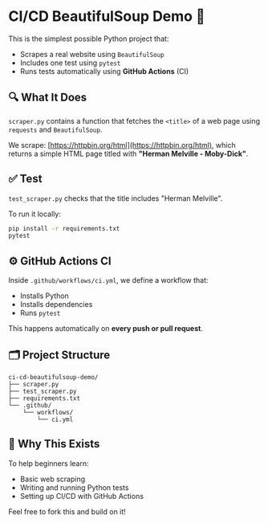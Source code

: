 # CI/CD BeautifulSoup Demo 🧪

This is the simplest possible Python project that:

- Scrapes a real website using `BeautifulSoup`
- Includes one test using `pytest`
- Runs tests automatically using **GitHub Actions** (CI)

## 🔍 What It Does

`scraper.py` contains a function that fetches the `<title>` of a web page using `requests` and `BeautifulSoup`.

We scrape: [https://httpbin.org/html](https://httpbin.org/html), which returns a simple HTML page titled with **"Herman Melville - Moby-Dick"**.

## ✅ Test

`test_scraper.py` checks that the title includes "Herman Melville".

To run it locally:

```bash
pip install -r requirements.txt
pytest
```

## ⚙️ GitHub Actions CI

Inside `.github/workflows/ci.yml`, we define a workflow that:

- Installs Python
- Installs dependencies
- Runs `pytest`

This happens automatically on **every push or pull request**.

## 🗂️ Project Structure

```
ci-cd-beautifulsoup-demo/
├── scraper.py
├── test_scraper.py
├── requirements.txt
└── .github/
    └── workflows/
        └── ci.yml
```

## 🧠 Why This Exists

To help beginners learn:

- Basic web scraping
- Writing and running Python tests
- Setting up CI/CD with GitHub Actions

Feel free to fork this and build on it!
